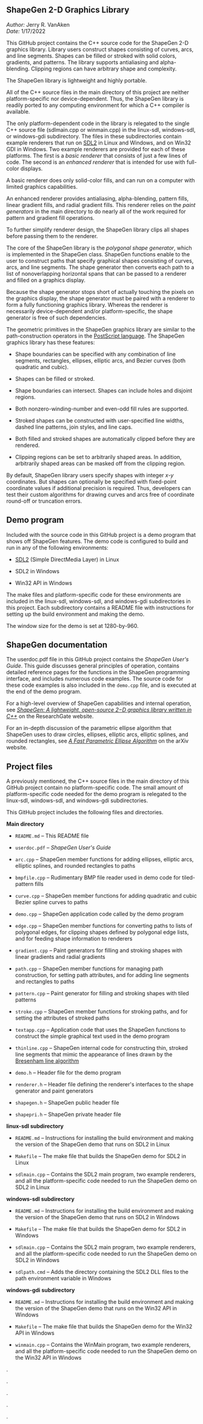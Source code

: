 ShapeGen 2-D Graphics Library
-------------

_Author:_ Jerry R. VanAken  
_Date:_ 1/17/2022

This GitHub project contains the C++ source code for the ShapeGen 2-D graphics library. Library users construct shapes consisting of curves, arcs, and line segments. Shapes can be filled or stroked with solid colors, gradients, and patterns. The library supports antialiasing and alpha-blending. Clipping regions can have arbitrary shape and complexity.

The ShapeGen library is lightweight and highly portable.

All of the C++ source files in the main directory of this project are neither platform-specific nor device-dependent. Thus, the ShapeGen library is readily ported to any computing environment for which a C++ compiler is available.

The only platform-dependent code in the library is relegated to the single C++ source file (sdlmain.cpp or winmain.cpp) in the linux-sdl, windows-sdl, or windows-gdi subdirectory. The files in these subdirectories contain example renderers that run on [SDL2](https://wiki.libsdl.org/) in Linux and Windows, and on Win32 GDI in Windows. Two example renderers are provided for each of these platforms. The first is a _basic renderer_ that consists of just a few lines of code. The second is an _enhanced renderer_ that is intended for use with full-color displays. 

A basic renderer does only solid-color fills, and can run on a computer with limited graphics capabilities.

An enhanced renderer provides antialiasing, alpha-blending, pattern fills, linear gradient fills, and radial gradient fills. This renderer relies on the _paint generators_ in the main directory to do nearly all of the work required for pattern and gradient fill operations.

To further simplify renderer design, the ShapeGen library clips all shapes before passing them to the renderer.

The core of the ShapeGen library is the _polygonal shape generator_, which is implemented in the ShapeGen class. ShapeGen functions enable to the user to construct paths that specify graphical shapes consisting of curves, arcs, and line segments. The shape generator then converts each path to a list of nonoverlapping horizontal spans that can be passed to a renderer and filled on a graphics display.

Because the shape generator stops short of actually touching the pixels on the graphics display, the shape generator must be paired with a renderer to form a fully functioning graphics library. Whereas the renderer is necessarily device-dependent and/or platform-specific, the shape generator is free of such dependencies.

The geometric primitives in the ShapeGen graphics library are similar to the path-construction operators in the [PostScript language](https://www.adobe.com/content/dam/acom/en/devnet/actionscript/articles/psrefman.pdf). The ShapeGen graphics library has these features:

* Shape boundaries can be specified with any combination of line segments, rectangles, ellipses, elliptic arcs, and Bezier curves (both quadratic and cubic).

* Shapes can be filled or stroked.

* Shape boundaries can intersect. Shapes can include holes and disjoint regions.
 
* Both nonzero-winding-number and even-odd fill rules are supported.

* Stroked shapes can be constructed with user-specified line widths, dashed line patterns, join styles, and line caps.

* Both filled and stroked shapes are automatically clipped before they are rendered.

* Clipping regions can be set to arbitrarily shaped areas. In addition, arbitrarily shaped areas can be masked off from the clipping region. 

By default, ShapeGen library users specify shapes with integer _x-y_ coordinates. But shapes can optionally be specified with fixed-point coordinate values if additional precision is required. Thus, developers can test their custom algorithms for drawing curves and arcs free of coordinate round-off or truncation errors.

## Demo program

Included with the source code in this GitHub project is a demo program that shows off ShapeGen features. The demo code is configured to build and run in any of the following environments:

 * [SDL2](https://wiki.libsdl.org/) (Simple DirectMedia Layer) in Linux

 * SDL2 in Windows

 * Win32 API in Windows

The make files and platform-specific code for these environments are included in the linux-sdl, windows-sdl, and windows-gdi subdirectories in this project. Each subdirectory contains a README file with instructions for setting up the build environment and making the demo.

The window size for the demo is set at 1280-by-960.

## ShapeGen documentation

The userdoc.pdf file in this GitHub project contains the _ShapeGen User's Guide_. This guide discusses general principles of operation, contains detailed reference pages for the functions in the ShapeGen programming interface, and includes numerous code examples. The source code for these code examples is also included in the `demo.cpp` file, and is executed at the end of the demo program.

For a high-level overview of ShapeGen capabilities and internal operation, see [_ShapeGen: A lightweight, open-source 2&minus;D graphics library written in C++_](https://www.researchgate.net/publication/341194243_ShapeGen_A_lightweight_open-source_2D_graphics_library_written_in_C) on the ResearchGate website.

For an in-depth discussion of the parametric ellipse algorithm that ShapeGen uses to draw circles, ellipses, elliptic arcs, elliptic splines, and rounded rectangles, see [_A Fast Parametric Ellipse Algorithm_](https://arxiv.org/abs/2009.03434) on the arXiv website.

## Project files

A previously mentioned, the C++ source files in the main directory of this GitHub project contain no platform-specific code. The small amount of platform-specific code needed for the demo program is relegated to the linux-sdl, windows-sdl, and windows-gdi subdirectories.

This GitHub project includes the following files and directories.

**Main directory**

* `README.md` &ndash; This README file

* `userdoc.pdf` &ndash; _ShapeGen User's Guide_

* `arc.cpp` &ndash; ShapeGen member functions for adding ellipses, elliptic arcs, elliptic splines, and rounded rectangles to paths

* `bmpfile.cpp` &ndash; Rudimentary BMP file reader used in demo code for tiled-pattern fills

* `curve.cpp` &ndash; ShapeGen member functions for adding quadratic and cubic Bezier spline curves to paths
 
* `demo.cpp` &ndash; ShapeGen application code called by the demo program
 
* `edge.cpp` &ndash; ShapeGen member functions for converting paths to lists of polygonal edges, for clipping shapes defined by polygonal edge lists, and for feeding shape information to renderers

* `gradient.cpp` &ndash; Paint generators for filling and stroking shapes with linear gradients and radial gradients
 
* `path.cpp` &ndash; ShapeGen member functions for managing path construction, for setting path attributes, and for adding line segments and rectangles to paths

* `pattern.cpp` &ndash; Paint generator for filling and stroking shapes with tiled patterns

* `stroke.cpp` &ndash; ShapeGen member functions for stroking paths, and for setting the attributes of stroked paths
 
* `textapp.cpp` &ndash; Application code that uses the ShapeGen functions to construct the simple graphical text used in the demo program
 
* `thinline.cpp` &ndash; ShapeGen internal code for constructing thin, stroked line segments that mimic the appearance of lines drawn by the [Bresenham line algorithm](https://en.wikipedia.org/wiki/Bresenham's_line_algorithm)
 
* `demo.h` &ndash; Header file for the demo program

* `renderer.h` &ndash; Header file defining the renderer's interfaces to the shape generator and paint generators
 
* `shapegen.h` &ndash; ShapeGen public header file
 
* `shapepri.h` &ndash; ShapeGen private header file

**linux-sdl subdirectory**

* `README.md` &ndash; Instructions for installing the build environment and making the version of the ShapeGen demo that runs on SDL2 in Linux

* `Makefile` &ndash; The make file that builds the ShapeGen demo for SDL2 in Linux

* `sdlmain.cpp` &ndash; Contains the SDL2 main program, two example renderers, and all the platform-specific code needed to run the ShapeGen demo on SDL2 in Linux

**windows-sdl subdirectory**

* `README.md` &ndash; Instructions for installing the build environment and making the version of the ShapeGen demo that runs on SDL2 in Windows

* `Makefile` &ndash; The make file that builds the ShapeGen demo for SDL2 in Windows

* `sdlmain.cpp` &ndash; Contains the SDL2 main program, two example renderers, and all the platform-specific code needed to run the ShapeGen demo on SDL2 in Windows

* `sdlpath.cmd` &ndash; Adds the directory containing the SDL2 DLL files to the path environment variable in Windows

**windows-gdi subdirectory**

* `README.md` &ndash; Instructions for installing the build environment and making the version of the ShapeGen demo that runs on the Win32 API in Windows

* `Makefile` &ndash; The make file that builds the ShapeGen demo for the Win32 API in Windows

* `winmain.cpp` &ndash; Contains the WinMain program, two example renderers, and all the platform-specific code needed to run the ShapeGen demo on the Win32 API in Windows

.

.

.

.

.


